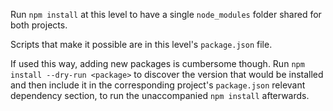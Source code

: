 Run `npm install` at this level to have a single `node_modules` folder shared for both projects.

Scripts that make it possible are in this level's `package.json` file.


If used this way, adding new packages is cumbersome though. Run `npm install --dry-run <package>` to discover the version that would be installed and then include it in the corresponding project's `package.json` relevant dependency section, to run the unaccompanied `npm install` afterwards.

